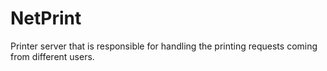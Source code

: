 # NetPrint
Printer server that is responsible for handling the printing requests coming from different users.

